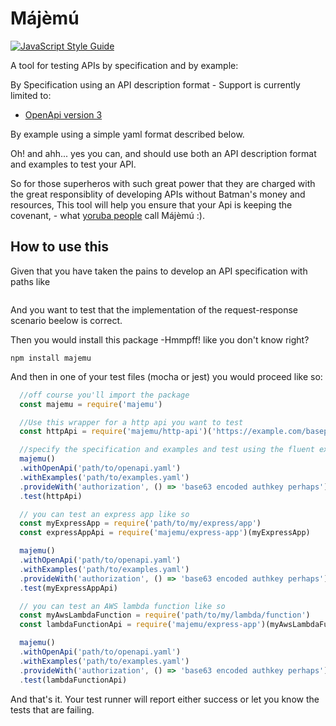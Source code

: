 # Májèmú

[![JavaScript Style Guide](https://img.shields.io/badge/code_style-standard-brightgreen.svg)](https://standardjs.com)

A tool for testing APIs by specification and by example:

By Specification using an API description format - Support is currently limited to:
- [OpenApi version 3](https://swagger.io/docs/specification/about/)

By example using a simple yaml format described below.

Oh! and ahh... yes you can, and should use both an API description format and
examples to test your API.

So for those superheros with such great power that they are charged with the
great responsiblity of developing APIs without Batman's money and resources,
This tool will help you ensure that your Api is keeping the covenant, - what
[yoruba people](https://en.wikipedia.org/wiki/Yoruba_people) call Májèmú :).


## How to use this

Given that you have taken the pains to develop an API specification with paths
like

```yaml

```

And you want to test that the implementation of the request-response scenario
beelow is correct.

Then you would install this package -Hmmpff! like you don't know right?
```
npm install majemu
```

And then in one of your test files (mocha or jest) you would proceed like so:

``` javascript
  //off course you'll import the package
  const majemu = require('majemu')

  //Use this wrapper for a http api you want to test
  const httpApi = require('majemu/http-api')('https://example.com/basepath')

  //specify the specification and examples and test using the fluent expression
  majemu()
  .withOpenApi('path/to/openapi.yaml')
  .withExamples('path/to/examples.yaml')
  .provideWith('authorization', () => 'base63 encoded authkey perhaps')
  .test(httpApi)

  // you can test an express app like so
  const myExpressApp = require('path/to/my/express/app')
  const expressAppApi = require('majemu/express-app')(myExpressApp)

  majemu()
  .withOpenApi('path/to/openapi.yaml')
  .withExamples('path/to/examples.yaml')
  .provideWith('authorization', () => 'base63 encoded authkey perhaps')
  .test(myExpressAppApi)

  // you can test an AWS lambda function like so
  const myAwsLambdaFunction = require('path/to/my/lambda/function')
  const lambdaFunctionApi = require('majemu/express-app')(myAwsLambdaFunction)

  majemu()
  .withOpenApi('path/to/openapi.yaml')
  .withExamples('path/to/examples.yaml')
  .provideWith('authorization', () => 'base63 encoded authkey perhaps')
  .test(lambdaFunctionApi)
```
And that's it. Your test runner will report either success or let you know the
tests that are failing.
